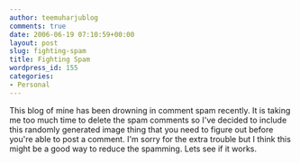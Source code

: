 ```yaml
---
author: teemuharjublog
comments: true
date: 2006-06-19 07:10:59+00:00
layout: post
slug: fighting-spam
title: Fighting Spam
wordpress_id: 155
categories:
- Personal
---
```


This blog of mine has been drowning in comment spam recently. It is taking me too much time to delete the spam comments so I've decided to include this randomly generated image thing that you need to figure out before you're able to post a comment. I'm sorry for the extra trouble but I think this might be a good way to reduce the spamming. Lets see if it works.
